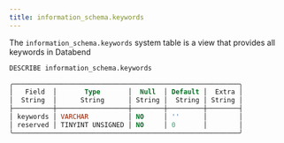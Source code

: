 ```yaml
---
title: information_schema.keywords
---
```


The `information_schema.keywords` system table is a view that provides all keywords in Databend

```sql
DESCRIBE information_schema.keywords

╭─────────────────────────────────────────────────────────╮
│   Field  │       Type       │  Null  │ Default │  Extra │
│  String  │      String      │ String │  String │ String │
├──────────┼──────────────────┼────────┼─────────┼────────┤
│ keywords │ VARCHAR          │ NO     │ ''      │        │
│ reserved │ TINYINT UNSIGNED │ NO     │ 0       │        │
╰─────────────────────────────────────────────────────────╯
```